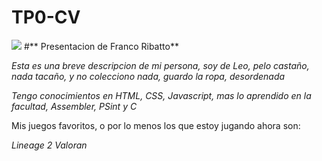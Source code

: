 # TP0-CV

![](https://img.freepik.com/free-photo/user-profile-icon-front-side_187299-39596.jpg?size=626&ext=jpg)
#** Presentacion de Franco Ribatto**

_Esta es una breve descripcion de mi persona, soy de Leo, pelo castaño, nada tacaño, y no colecciono nada, guardo la ropa, desordenada_

*Tengo conocimientos en HTML, CSS, Javascript, mas lo aprendido en la facultad, Assembler, PSint y C*


Mis juegos favoritos, o por lo menos los que estoy jugando ahora son:

*Lineage 2*
*Valoran*

